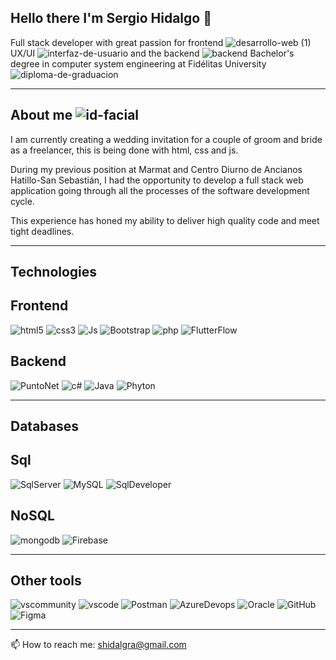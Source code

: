 ## Hello there I'm Sergio Hidalgo 👋
Full stack developer with great passion for frontend ![desarrollo-web (1)](https://github.com/user-attachments/assets/3f553a1d-eca0-4685-b434-7bb3d6f0920c)
UX/UI ![interfaz-de-usuario](https://github.com/user-attachments/assets/85203985-1e07-4e70-98ed-88175323a289)
and the backend ![backend](https://github.com/user-attachments/assets/db77a07e-8501-4ea1-9a24-048337b9b28b)
Bachelor's degree in computer system engineering at Fidélitas University ![diploma-de-graduacion](https://github.com/user-attachments/assets/ea47c714-bd17-4863-affb-ac6fcf6b3d38)
______________________________________________________________________________________________

## About me ![id-facial](https://github.com/user-attachments/assets/167299cc-fc05-45e4-bd65-7722041f8926)

I am currently creating a wedding invitation for a couple of groom and bride
as a freelancer, this is being done with html, css and js.

During my previous position at Marmat and Centro Diurno de Ancianos 
Hatillo-San Sebastián, I had the opportunity to develop a full stack web
application going through all the processes of the software development 
cycle. 

This experience has honed my ability to deliver high quality code and meet 
tight deadlines.

______________________________________________________________________________________________
## Technologies

  ## Frontend

![html5](https://github.com/user-attachments/assets/76d6318e-334a-4a8d-b7a9-82f3a33ce081) ![css3](https://github.com/user-attachments/assets/6b1e20c2-d40e-4a82-8d39-baee7a006168) ![Js](https://github.com/user-attachments/assets/bfde0092-cadf-48ee-933d-9a9527b0b41f) ![Bootstrap](https://github.com/user-attachments/assets/f149f8bf-a471-49e6-b363-01a5608c3460) ![php](https://github.com/user-attachments/assets/b28851d2-3b08-4cb4-8d86-5678a1dc4d92) ![FlutterFlow](https://github.com/user-attachments/assets/bc804f5b-161c-4b1b-8f7a-d93a4acbf609)



  ## Backend

![PuntoNet](https://github.com/user-attachments/assets/144002ee-4552-4b0c-a549-8f0ccbc0071f) ![c#](https://github.com/user-attachments/assets/14b2bf82-47f2-40e2-a326-73c05b4a9072) ![Java](https://github.com/user-attachments/assets/5dea0e98-39a2-46dd-be6b-2e2c45d014fa) ![Phyton](https://github.com/user-attachments/assets/68910582-88ef-464b-9af6-7b649a025468)

______________________________________________________________________________________________
## Databases

  ## Sql

![SqlServer](https://github.com/user-attachments/assets/6c2ae3b5-4e18-466a-9ec6-eb00888ef444) ![MySQL](https://github.com/user-attachments/assets/f490c3e4-01ed-495d-8536-65de8d4f0a9e) ![SqlDeveloper](https://github.com/user-attachments/assets/6e8adf47-9f1e-460d-9ab3-b0a6384e8080)

  ## NoSQL

![mongodb](https://github.com/user-attachments/assets/860fb09b-4982-42c9-9492-568de3b1d7e1) ![Firebase](https://github.com/user-attachments/assets/d12cdc46-8fc8-490c-b8ac-0866fab2527e)

______________________________________________________________________________________________
## Other tools

![vscommunity](https://github.com/user-attachments/assets/0c7bcd9f-f4f8-4ccf-a008-cbefed5539d1) ![vscode](https://github.com/user-attachments/assets/849bf3b0-a69e-4f4e-add6-0aa00347bf95) ![Postman](https://github.com/user-attachments/assets/d42cd5b4-7809-4ad0-a74a-e22f2253a9d9) ![AzureDevops](https://github.com/user-attachments/assets/f18217c0-4643-4f01-b81a-8ecf8f84b0b7) ![Oracle](https://github.com/user-attachments/assets/53341f74-6c3c-484e-801a-4afe596e22a2) ![GitHub](https://github.com/user-attachments/assets/857a72ea-4c76-4d23-b227-645d4c91abac) ![Figma](https://github.com/user-attachments/assets/40803390-d01f-4ae3-a2c3-3181a5c9e421)







______________________________________________________________________________________________

📫 How to reach me: shidalgra@gmail.com


<!--
**Shidalgra/Shidalgra** is a  _special_ ✨ repository because its `README.md` (this file) appears on your GitHub profile.

Here are some ideas to get you started:

- 🔭 I’m currently working on ...
- 🌱 I’m currently learning ...
- 👯 I’m looking to collaborate on ...
- 🤔 I’m looking for help with ...
- 💬 Ask me about ...
-  ...
- 😄 Pronouns: ...
- ⚡ Fun fact: ...
-->
